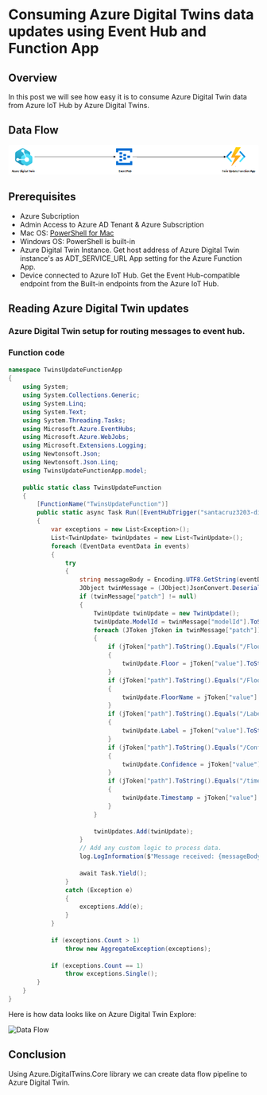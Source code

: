 # Consuming Azure Digital Twins data updates using Event Hub and Function App

## Overview

In this post we will see how easy it is to consume Azure Digital Twin data from Azure IoT Hub by Azure Digital Twins.

## Data Flow

![Data Flow](./images/twins-update-data-flow.png "Data Flow")

## Prerequisites

- Azure Subcription
- Admin Access to Azure AD Tenant & Azure Subscription
- Mac OS: [PowerShell for Mac](https://docs.microsoft.com/en-us/powershell/scripting/install/installing-powershell-core-on-macos?view=powershell-6 )
- Windows OS: PowerShell is built-in
- Azure Digital Twin Instance. Get host address of Azure Digital Twin instance's as ADT_SERVICE_URL App setting for the Azure Function App.
- Device connected to Azure IoT Hub. Get the Event Hub-compatible endpoint from the Built-in endpoints from the Azure IoT Hub.


## Reading Azure Digital Twin updates

### Azure Digital Twin setup for routing messages to event hub.

### Function code

```csharp
namespace TwinsUpdateFunctionApp
{
    using System;
    using System.Collections.Generic;
    using System.Linq;
    using System.Text;
    using System.Threading.Tasks;
    using Microsoft.Azure.EventHubs;
    using Microsoft.Azure.WebJobs;
    using Microsoft.Extensions.Logging;
    using Newtonsoft.Json;
    using Newtonsoft.Json.Linq;
    using TwinsUpdateFunctionApp.model;

    public static class TwinsUpdateFunction
    {
        [FunctionName("TwinsUpdateFunction")]
        public static async Task Run([EventHubTrigger("santacruz3203-digitaltwin-eventhub", Connection = "EventHubConnectionString")] EventData[] events, ILogger log)
        {
            var exceptions = new List<Exception>();
            List<TwinUpdate> twinUpdates = new List<TwinUpdate>();
            foreach (EventData eventData in events)
            {
                try
                {
                    string messageBody = Encoding.UTF8.GetString(eventData.Body.Array, eventData.Body.Offset, eventData.Body.Count);
                    JObject twinMessage = (JObject)JsonConvert.DeserializeObject(messageBody);
                    if (twinMessage["patch"] != null)
                    {
                        TwinUpdate twinUpdate = new TwinUpdate();
                        twinUpdate.ModelId = twinMessage["modelId"].ToString();
                        foreach (JToken jToken in twinMessage["patch"])
                        {
                            if (jToken["path"].ToString().Equals("/FloorId", StringComparison.InvariantCultureIgnoreCase))
                            {
                                twinUpdate.Floor = jToken["value"].ToString();
                            }
                            if (jToken["path"].ToString().Equals("/FloorName", StringComparison.InvariantCultureIgnoreCase))
                            {
                                twinUpdate.FloorName = jToken["value"].ToString();
                            }
                            if (jToken["path"].ToString().Equals("/Label", StringComparison.InvariantCultureIgnoreCase))
                            {
                                twinUpdate.Label = jToken["value"].ToString();
                            }
                            if (jToken["path"].ToString().Equals("/Confidence", StringComparison.InvariantCultureIgnoreCase))
                            {
                                twinUpdate.Confidence = jToken["value"].ToString();
                            }
                            if (jToken["path"].ToString().Equals("/timestamp", StringComparison.InvariantCultureIgnoreCase))
                            {
                                twinUpdate.Timestamp = jToken["value"].ToString();
                            }
                        }

                        twinUpdates.Add(twinUpdate);
                    }
                    // Add any custom logic to process data.
                    log.LogInformation($"Message received: {messageBody}");
                    
                    await Task.Yield();
                }
                catch (Exception e)
                {
                    exceptions.Add(e);
                }
            }

            if (exceptions.Count > 1)
                throw new AggregateException(exceptions);

            if (exceptions.Count == 1)
                throw exceptions.Single();
        }
    }
}

```

Here is how data looks like on Azure Digital Twin Explore:

![Data Flow](./images/azuredigitaltwinexplorer.PNG "Data Flow")

## Conclusion

Using Azure.DigitalTwins.Core library we can create data flow pipeline to Azure Digital Twin.